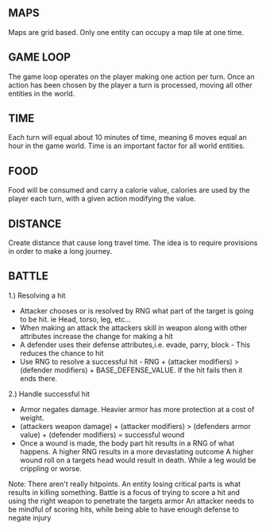 MAPS
-
Maps are grid based. Only one entity can occupy a map tile at one time.

GAME LOOP
- 
The game loop operates on the player making one action per turn. Once an
action has been chosen by the player a turn is processed, moving all other 
entities in the world.

TIME
-
Each turn will equal about 10 minutes of time, meaning 6 moves equal an hour 
in the game world. Time is an important factor for all world entities.

FOOD
-
Food will be consumed and carry a calorie value, calories are used by the player
each turn, with a given action modifying the value.

DISTANCE
- 
Create distance that cause long travel time. The idea is to require provisions in order
to make a long journey.

BATTLE
-
1.) Resolving a hit
* Attacker chooses or is resolved by RNG what part of the target is going to be hit. ie Head, torso, leg, etc...
* When making an attack the attackers skill in weapon along with other attributes increase the change for making a hit
* A defender uses their defense attributes,i.e. evade, parry, block - This reduces the chance to hit
* Use RNG to resolve a successful hit - RNG + (attacker modifiers) > (defender modifiers) + BASE_DEFENSE_VALUE. If the hit fails then it ends there.

2.) Handle successful hit
* Armor negates damage. Heavier armor has more protection at a cost of weight.
* (attackers weapon damage) + (attacker modifiers) > (defenders armor value) + (defender modifiers) = successful wound
* Once a wound is made, the body part hit results in a RNG of what happens. A higher RNG results in a more devastating outcome 
A higher wound roll on a targets head would result in death. While a leg would be crippling or worse.

Note: There aren't really hitpoints. An entity losing critical parts is what results in killing something.
Battle is a focus of trying to score a hit and using the right weapon to penetrate the targets armor
An attacker needs to be mindful of scoring hits, while being able to have enough defense to negate injury
